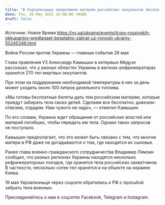 ```yaml
---
title: "В Укрзализныце предложили матерям российских оккупантов бесплатно приехать за телами своих сыновей"
date: Thu, 26 May 2022 14:00:00 +0300
draft: false
---
```

Источник: Новое Время https://nv.ua/ukraine/events/trupy-rossiyskih-okkupantov-predlagaet-besplatno-zabrat-uz-novosti-ukrainy-50245346.html


Война России против Украины — главные события 26 мая

Глава правления УЗ Александр Камышин в интервью Медузе рассказал, что у разных областях Украины в вагонах-рефрижераторах хранится 270 тел мертвых оккупантов.

При этом на поддержание необходимой температуры в них за день может уходить около 100 литров дизельного топлива.

«Мы готовы бесплатные билеты дать тем российским матерям, которые приедут забирать тела своих детей. Сделаем все бесплатно: довезем-отвезем, отдадим. Нам чужого не надо», — отметил Камышин.

По его словам, Украина ждет обращения от российских властей или матерей погибших, чтобы передать им тела. Однако таких запросов не поступало.

Камышин предполагает, что это может быть связано с тем, что многие матери в РФ даже не догадываются о том, где находятся их сыновья.

Ранее глава военно-гражданского сотрудничества Владимир Лямзин сообщил, что разных регионах Украины находятся несколько рефрижераторных поездов, где хранятся тела российских захватчиков. В частности, несколько сотен тел хранятся и на объекте на окраине Киева.

19 мая Укрзализныця через соцсети обратилась к РФ с просьбой забрать тела военных.

Присоединяйтесь к нам в соцсетях Facebook, Telegram и Instagram.
